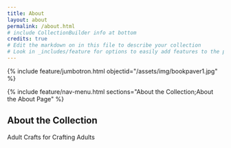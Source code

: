```yaml
---
title: About
layout: about
permalink: /about.html
# include CollectionBuilder info at bottom
credits: true
# Edit the markdown on in this file to describe your collection
# Look in _includes/feature for options to easily add features to the page
---
```


{% include feature/jumbotron.html objectid="/assets/img/bookpaver1.jpg" %}

{% include feature/nav-menu.html sections="About the Collection;About the About Page" %}

## About the Collection

Adult Crafts for Crafting Adults
